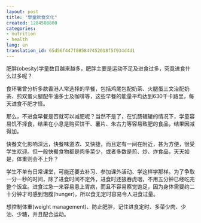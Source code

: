 ```yaml
---
layout: post
title: "學童飲食文化"
created: 1284508800
categories:
- nutrition
- health
lang: en
translation_id: 65d56f447f085847452018f5f934d4d1
---
```

<!--break-->
<p>肥胖(obesity)学童数目越来越多，肥胖主要是运动不足及进食过多，究竟进食什么过多呢？ </p>

<p>食环署曾分析多款香港人常选择的早餐，包括鸡尾包配奶茶、火腿蛋三文治配奶茶、煎双蛋火腿配牛油多士及咖啡等，这些早餐的能量平均达到630千卡路里，每天进食不肥才怪。 </p>

<p>那么，不进食早餐是否就可以减肥呢？当然不是了，在饥肠辘辘的情况下，学童容易饥不择食，结果在小息是购买饼干、薯片、朱古力等容易致肥的食品，结果因减得加。 </p>

<p>快餐文化影响深远，快餐味道浓、又快捷，而且定有一间在附近，甚为方便，很受学生欢迎。但一般快餐食物都是肉多菜少，或者多数是煎、炒、炸食品，天天如是，体重则会不上升？ </p>

<p>学生不单有日常课堂，可能还要去补习、参加课外活动、学这样学那样。为了争取一分一秒的时间，除了进食时间不定外，进食时还狼吞虎咽，不用五分钟已经吃完整个饭盒。进食过急一来容易患上胃病，而且不容易察觉饱足，因为身体需要约二十分钟才可感到饱腹(hunger)，所以食无定时容易令人进食过量。 </p>

<p>想控制体重(weight management)、防止肥胖，记住进食定时、多菜少肉、少油、少糖，并且配合运动。 </p>
